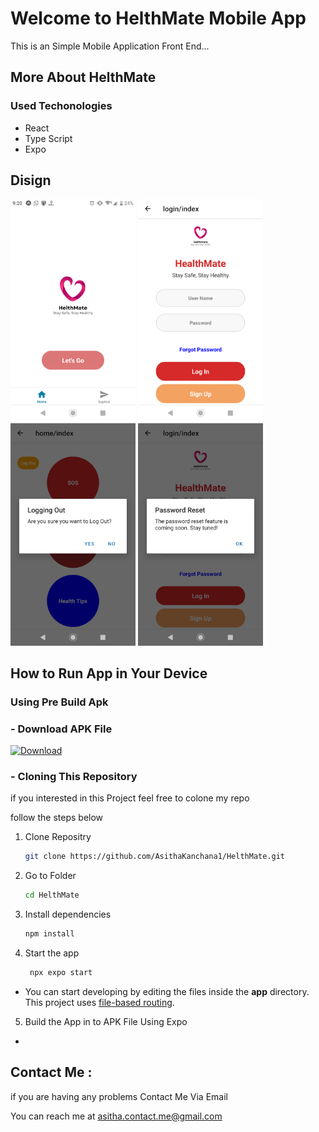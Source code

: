 # Welcome to HelthMate Mobile App

This is an Simple Mobile Application Front End...

## More About HelthMate 


### Used Techonologies 

- React 
- Type Script
- Expo

## Disign 

<p float="left">
  <img src="/GithubReadMeCon/start.png" width="200" />
  <img src="/GithubReadMeCon/Loging.png" width="200" />
  <img src="/GithubReadMeCon/logout.png" width="200" />
  <img src="/GithubReadMeCon/fogetpass.png" width="200" />
</p>

## How to Run App in Your Device 

### Using Pre Build Apk 

### - Download APK File 
[![Download](https://img.shields.io/badge/Download-File-blue)](https://example.com/file.zip)

### - Cloning This Repository 
if you interested in this Project feel free to colone my repo 

follow the steps below
1. Clone Repositry

   ```bash
   git clone https://github.com/AsithaKanchana1/HelthMate.git
   ```
2. Go to Folder 

   ```bash
   cd HelthMate
   ```

3. Install dependencies

   ```bash
   npm install
   ```

4. Start the app

   ```bash
    npx expo start
   ```

- You can start developing by editing the files inside the **app** directory. This project uses [file-based routing](https://docs.expo.dev/router/introduction).

5. Build the App in to APK File Using Expo

- 
## Contact Me :

if you are having any problems Contact Me Via Email

You can reach me at [asitha.contact.me@gmail.com](mailto:asitha.contact.me@gmail.com)
